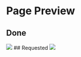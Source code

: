 # Page Preview
## Done
<img src="https://i.imgur.com/7D3Vj7J.png">
## Requested
<img src="https://i.imgur.com/CdJEJEK.png">
